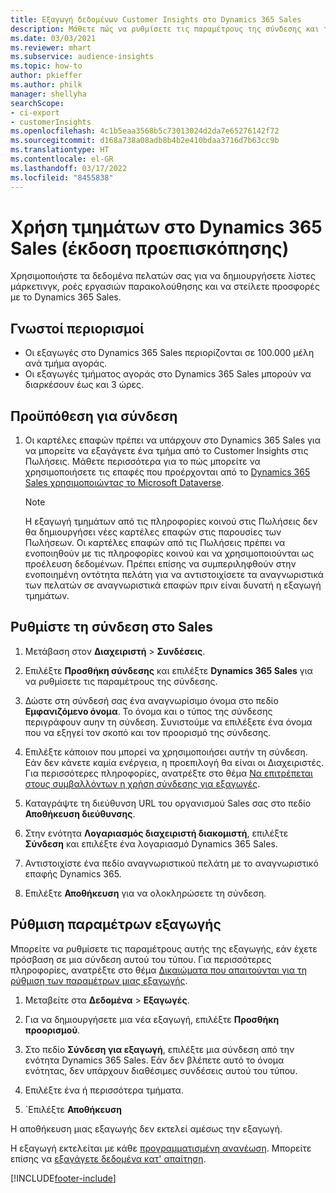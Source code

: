 ```yaml
---
title: Εξαγωγή δεδομένων Customer Insights στο Dynamics 365 Sales
description: Μάθετε πώς να ρυθμίσετε τις παραμέτρους της σύνδεσης και της εξαγωγής στο Dynamics 365 Sales.
ms.date: 03/03/2021
ms.reviewer: mhart
ms.subservice: audience-insights
ms.topic: how-to
author: pkieffer
ms.author: philk
manager: shellyha
searchScope:
- ci-export
- customerInsights
ms.openlocfilehash: 4c1b5eaa3568b5c73013024d2da7e65276142f72
ms.sourcegitcommit: d168a738a08adb8b4b2e410bdaa3716d7b63cc9b
ms.translationtype: HT
ms.contentlocale: el-GR
ms.lasthandoff: 03/17/2022
ms.locfileid: "8455838"
---
```

# <a name="use-segments-in-dynamics-365-sales-preview"></a>Χρήση τμημάτων στο Dynamics 365 Sales (έκδοση προεπισκόπησης)



Χρησιμοποιήστε τα δεδομένα πελατών σας για να δημιουργήσετε λίστες μάρκετινγκ, ροές εργασιών παρακολούθησης και να στείλετε προσφορές με το Dynamics 365 Sales.

## <a name="known-limitations"></a>Γνωστοί περιορισμοί

- Οι εξαγωγές στο Dynamics 365 Sales περιορίζονται σε 100.000 μέλη ανά τμήμα αγοράς.
- Οι εξαγωγές τμήματος αγοράς στο Dynamics 365 Sales μπορούν να διαρκέσουν έως και 3 ώρες. 

## <a name="prerequisite-for-connection"></a>Προϋπόθεση για σύνδεση

1. Οι καρτέλες επαφών πρέπει να υπάρχουν στο Dynamics 365 Sales για να μπορείτε να εξαγάγετε ένα τμήμα από το Customer Insights στις Πωλήσεις. Μάθετε περισσότερα για το πώς μπορείτε να χρησιμοποιήσετε τις επαφές που προέρχονται από το [Dynamics 365 Sales χρησιμοποιώντας το Microsoft Dataverse](connect-dataverse-managed-lake.md).

   > [!NOTE]
   > Η εξαγωγή τμημάτων από τις πληροφορίες κοινού στις Πωλήσεις δεν θα δημιουργήσει νέες καρτέλες επαφών στις παρουσίες των Πωλήσεων. Οι καρτέλες επαφών από τις Πωλήσεις πρέπει να ενοποιηθούν με τις πληροφορίες κοινού και να χρησιμοποιούνται ως προέλευση δεδομένων. Πρέπει επίσης να συμπεριληφθούν στην ενοποιημένη οντότητα πελάτη για να αντιστοιχίσετε τα αναγνωριστικά των πελατών σε αναγνωριστικά επαφών πριν είναι δυνατή η εξαγωγή τμημάτων.

## <a name="set-up-the-connection-to-sales"></a>Ρυθμίστε τη σύνδεση στο Sales

1. Μετάβαση στον **Διαχειριστή** > **Συνδέσεις**.

1. Επιλέξτε **Προσθήκη σύνδεσης** και επιλέξτε **Dynamics 365 Sales** για να ρυθμίσετε τις παραμέτρους της σύνδεσης.

1. Δώστε στη σύνδεσή σας ένα αναγνωρίσιμο όνομα στο πεδίο **Εμφανιζόμενο όνομα**. Το όνομα και ο τύπος της σύνδεσης περιγράφουν αυην τη σύνδεση. Συνιστούμε να επιλέξετε ένα όνομα που να εξηγεί τον σκοπό και τον προορισμό της σύνδεσης.

1. Επιλέξτε κάποιον που μπορεί να χρησιμοποιήσει αυτήν τη σύνδεση. Εάν δεν κάνετε καμία ενέργεια, η προεπιλογή θα είναι οι Διαχειριστές. Για περισσότερες πληροφορίες, ανατρέξτε στο θέμα [Να επιτρέπεται στους συμβαλλόντων η χρήση σύνδεσης για εξαγωγές](connections.md#allow-contributors-to-use-a-connection-for-exports).

1. Καταγράψτε τη διεύθυνση URL του οργανισμού Sales σας στο πεδίο **Αποθήκευση διεύθυνσης**.

1. Στην ενότητα **Λογαριασμός διαχειριστή διακομιστή**, επιλέξτε **Σύνδεση** και επιλέξτε ένα λογαριασμό Dynamics 365 Sales.

1. Αντιστοιχίστε ένα πεδίο αναγνωριστικού πελάτη με το αναγνωριστικό επαφής Dynamics 365.

1. Επιλέξτε **Αποθήκευση** για να ολοκληρώσετε τη σύνδεση. 

## <a name="configure-an-export"></a>Ρύθμιση παραμέτρων εξαγωγής

Μπορείτε να ρυθμίσετε τις παραμέτρους αυτής της εξαγωγής, εάν έχετε πρόσβαση σε μια σύνδεση αυτού του τύπου. Για περισσότερες πληροφορίες, ανατρέξτε στο θέμα [Δικαιώματα που απαιτούνται για τη ρύθμιση των παραμέτρων μιας εξαγωγής](export-destinations.md#set-up-a-new-export).

1. Μεταβείτε στα **Δεδομένα** > **Εξαγωγές**.

1. Για να δημιουργήσετε μια νέα εξαγωγή, επιλέξτε **Προσθήκη προορισμού**.

1. Στο πεδίο **Σύνδεση για εξαγωγή**, επιλέξτε μια σύνδεση από την ενότητα Dynamics 365 Sales. Εάν δεν βλέπετε αυτό το όνομα ενότητας, δεν υπάρχουν διαθέσιμες συνδέσεις αυτού του τύπου.

1. Επιλέξτε ένα ή περισσότερα τμήματα.

1. `Επιλέξτε **Αποθήκευση**

Η αποθήκευση μιας εξαγωγής δεν εκτελεί αμέσως την εξαγωγή.

Η εξαγωγή εκτελείται με κάθε [προγραμματισμένη ανανέωση](system.md#schedule-tab). Μπορείτε επίσης να [εξαγάγετε δεδομένα κατ' απαίτηση](export-destinations.md#run-exports-on-demand). 

[!INCLUDE[footer-include](../includes/footer-banner.md)]
